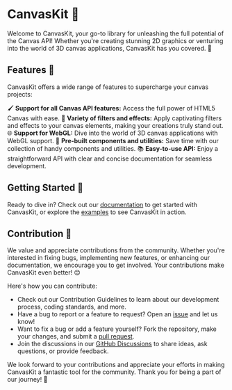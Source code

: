 # CanvasKit 🎨

Welcome to CanvasKit, your go-to library for unleashing the full potential of the Canvas API! Whether you're creating stunning 2D graphics or venturing into the world of 3D canvas applications, CanvasKit has you covered. 🚀

## Features 🌟

CanvasKit offers a wide range of features to supercharge your canvas projects:

🖌️ **Support for all Canvas API features:** Access the full power of HTML5 Canvas with ease.
🎨 **Variety of filters and effects:** Apply captivating filters and effects to your canvas elements, making your creations truly stand out.
🌐 **Support for WebGL:** Dive into the world of 3D canvas applications with WebGL support.
🔧 **Pre-built components and utilities:** Save time with our collection of handy components and utilities.
📚 **Easy-to-use API:** Enjoy a straightforward API with clear and concise documentation for seamless development.

## Getting Started 🚀

Ready to dive in? Check out our [documentation](#) to get started with CanvasKit, or explore the [examples](#) to see CanvasKit in action.

## Contribution 🤝

We value and appreciate contributions from the community. Whether you're interested in fixing bugs, implementing new features, or enhancing our documentation, we encourage you to get involved. Your contributions make CanvasKit even better! 😊

Here's how you can contribute:

- Check out our Contribution Guidelines to learn about our development process, coding standards, and more.
- Have a bug to report or a feature to request? Open an [issue](https://github.com/Canvas-Toolkit/CanvasKit/issues) and let us know!
- Want to fix a bug or add a feature yourself? Fork the repository, make your changes, and submit a [pull request](https://github.com/Canvas-Toolkit/CanvasKit/pulls).
- Join the discussions in our [GitHub Discussions](https://github.com/Canvas-Toolkit/CanvasKit/discussions) to share ideas, ask questions, or provide feedback.

We look forward to your contributions and appreciate your efforts in making CanvasKit a fantastic tool for the community. Thank you for being a part of our journey! 🚀

